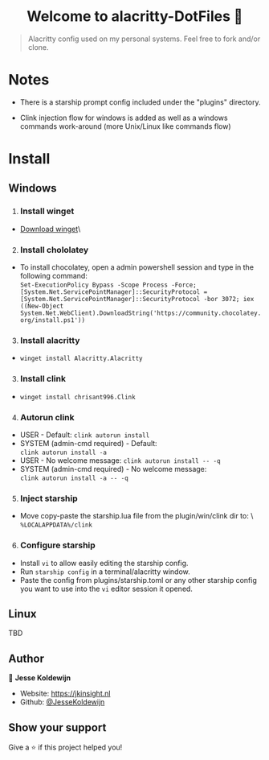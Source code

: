 <h1 align="center">Welcome to alacritty-DotFiles 👋</h1>

> Alacritty config used on my personal systems. Feel free to fork and/or clone.

# Notes

-   There is a starship prompt config included under the "plugins" directory.

-   Clink injection flow for windows is added as well as a windows commands work-around (more Unix/Linux like commands flow)

# Install

## Windows

1. ### Install winget

-   [Download winget](https://www.microsoft.com/p/app-installer/9nblggh4nns1)\

2. ### Install chololatey

-   To install chocolatey, open a admin powershell session and type in the following command: \
    `Set-ExecutionPolicy Bypass -Scope Process -Force; [System.Net.ServicePointManager]::SecurityProtocol = [System.Net.ServicePointManager]::SecurityProtocol -bor 3072; iex ((New-Object System.Net.WebClient).DownloadString('https://community.chocolatey.org/install.ps1'))`

3. ### Install alacritty

-   `winget install Alacritty.Alacritty`

3. ### Install clink

-   `winget install chrisant996.Clink`

4. ### Autorun clink

-   USER - Default: `clink autorun install`
-   SYSTEM (admin-cmd required) - Default: \
    `clink autorun install -a`
-   USER - No welcome message: `clink autorun install -- -q`
-   SYSTEM (admin-cmd required) - No welcome message: \
    `clink autorun install -a -- -q`

5. ### Inject starship

-   Move copy-paste the starship.lua file from the plugin/win/clink dir to: \ `%LOCALAPPDATA%/clink`

6. ### Configure starship

-   Install `vi` to allow easily editing the starship config.
-   Run `starship config` in a terminal/alacritty window.
-   Paste the config from plugins/starship.toml or any other starship config you want to use into the `vi` editor session it opened.

## Linux

TBD

## Author

👤 **Jesse Koldewijn**

-   Website: https://jkinsight.nl
-   Github: [@JesseKoldewijn](https://github.com/JesseKoldewijn)

## Show your support

Give a ⭐️ if this project helped you!
